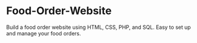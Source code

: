 # Food-Order-Website
Build a food order website using HTML, CSS, PHP, and SQL. Easy to set up and manage your food orders.

